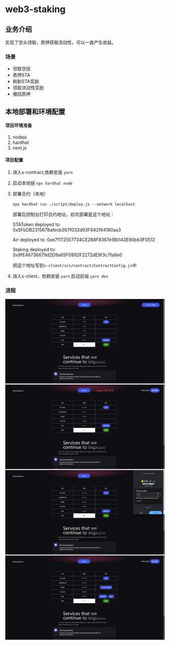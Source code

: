 # web3-staking

## 业务介绍

实现了空头领取，质押获取流动性，可以一直产生收益。


### 场景

- 领取空投
- 质押STA
- 刷新STA奖励
- 领取流动性奖励
- 撤回质押

## 本地部署和环境配置

#### 项目环境准备
1. nodejs
2. hardhat
3. next.js

#### 项目配置
1. 进入s-contract,依赖安装 `yarn`
2. 启动本地链 `npx hardhat node`
3. 部署合约（本地）
    
    `npx hardhat run ./script/deploy.js --network localhost`
    
    部署后控制台打印合约地址，初次部署是这个地址：
    
    STAToken deployed to:  0x5FbDB2315678afecb367f032d93F642f64180aa3

    Air deployed to:  0xe7f1725E7734CE288F8367e1Bb143E90bb3F0512

    Staking deployed to:  0x9fE46736679d2D9a65F0992F2272dE9f3c7fa6e0
    
    把这个地址写到`s-client/src/contract/ContractConfig.js`中

4. 进入s-client，依赖安装 `yarn` 启动前端
    `yarn dev`
    
### 流程

![1](./screenshot/1.jpg)
![2](./screenshot/2.jpg)
![3](./screenshot/3.jpg)
![4](./screenshot/4.jpg)
